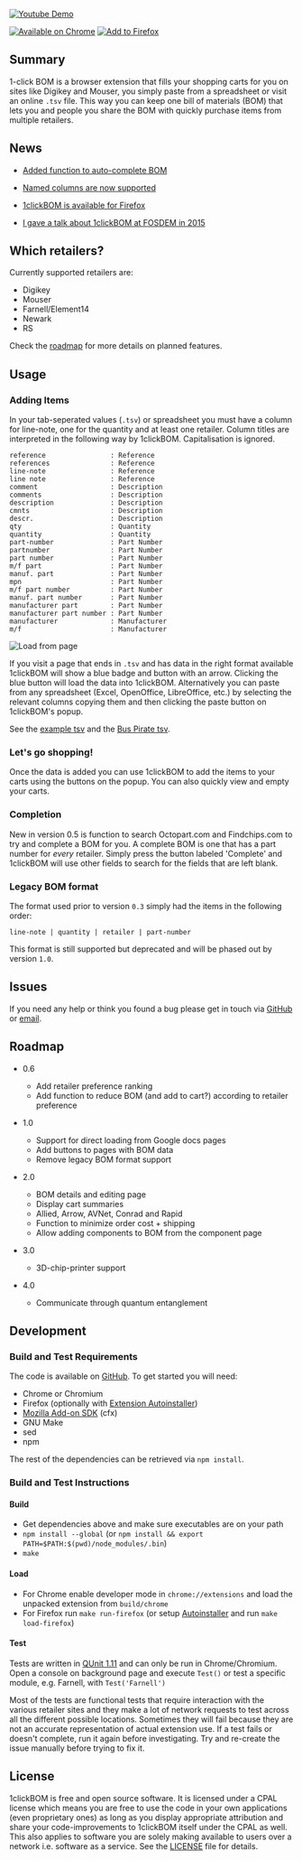 [![Youtube Demo][22]](https://youtu.be/611TW315pZM)

[![Available on Chrome][8]][14] [![Add to Firefox][9]][13]

## Summary ##

1-click BOM is a browser extension that fills your shopping carts for you on
sites like Digikey and Mouser, you simply paste from a spreadsheet or visit an
online `.tsv` file. This way you can keep one bill of materials (BOM) that lets
you and people you share the BOM with quickly purchase items from multiple
retailers.

## News ##

- [Added function to auto-complete BOM](#completion)

- [Named columns are now supported](#usage)

- [1clickBOM is available for Firefox][20]

- [I gave a talk about 1clickBOM at FOSDEM in 2015][12]

## Which retailers? ##

Currently supported retailers are:

* Digikey
* Mouser
* Farnell/Element14
* Newark
* RS

Check the [roadmap][1] for more details on planned features.

## Usage ##

### Adding Items ###

In your tab-seperated values (`.tsv`) or spreadsheet you must have a column for
line-note, one for the quantity and at least one retailer. Column titles are
interpreted in the following way by 1clickBOM. Capitalisation is ignored.

    reference                : Reference
    references               : Reference
    line-note                : Reference
    line note                : Reference
    comment                  : Description
    comments                 : Description
    description              : Description
    cmnts                    : Description
    descr.                   : Description
    qty                      : Quantity
    quantity                 : Quantity
    part-number              : Part Number
    partnumber               : Part Number
    part number              : Part Number
    m/f part                 : Part Number
    manuf. part              : Part Number
    mpn                      : Part Number
    m/f part number          : Part Number
    manuf. part number       : Part Number
    manufacturer part        : Part Number
    manufacturer part number : Part Number
    manufacturer             : Manufacturer
    m/f                      : Manufacturer

![Load from page][3]

If you visit a page that ends in `.tsv` and has data in the right format
available 1clickBOM will show a blue badge and button with an arrow. Clicking
the blue button will load the data into 1clickBOM.  Alternatively you can paste
from any spreadsheet (Excel, OpenOffice, LibreOffice, etc.) by selecting the
relevant columns copying them and then clicking the paste button on 1clickBOM's
popup.

See the [example tsv][2] and the [Bus Pirate tsv][21].

### Let's go shopping! ###

Once the data is added you can use 1clickBOM to add the items to your carts
using the buttons on the popup. You can also quickly view and empty your carts.

### Completion ###

New in version 0.5 is function to search Octopart.com and Findchips.com to try
and complete a BOM for you. A complete BOM is one that has a part number for
_every_ retailer. Simply press the button labeled 'Complete' and 1clickBOM will
use other fields to search for the fields that are left blank.

### Legacy BOM format ###

The format used prior to version `0.3` simply had the items in the following order:

    line-note | quantity | retailer | part-number

This format is still supported but deprecated and will be phased out by version
`1.0`.

## Issues ##

If you need any help or think you found a bug please get in touch via
[GitHub][10] or [email][11].

## Roadmap ##

* 0.6
    * Add retailer preference ranking
    * Add function to reduce BOM (and add to cart?) according to retailer preference

* 1.0
    * Support for direct loading from Google docs pages
    * Add buttons to pages with BOM data
    * Remove legacy BOM format support

* 2.0
    * BOM details and editing page
    * Display cart summaries
    * Allied, Arrow, AVNet, Conrad and Rapid
    * Function to minimize order cost + shipping
    * Allow adding components to BOM from the component page

* 3.0
    * 3D-chip-printer support

* 4.0
    * Communicate through quantum entanglement

## Development ##

### Build and Test Requirements ###

The code is available on [GitHub][7]. To get started you will need:

- Chrome or Chromium
- Firefox (optionally with [Extension Autoinstaller][16])
- [Mozilla Add-on SDK][18] (cfx)
- GNU Make
- sed
- npm

The rest of the dependencies can be retrieved via `npm install`.

### Build and Test Instructions ###

#### Build

- Get dependencies above and make sure executables are on your path
- `npm install --global` (or `npm install && export PATH=$PATH:$(pwd)/node_modules/.bin`)
- `make`

#### Load

- For Chrome enable developer mode in `chrome://extensions` and load the unpacked extension from `build/chrome`
- For Firefox run `make run-firefox` (or setup [Autoinstaller][16] and run `make load-firefox`)

#### Test

Tests are written in [QUnit 1.11][17] and can only be run in Chrome/Chromium.
Open a console on background page and execute `Test()` or test a specific
module, e.g.  Farnell, with `Test('Farnell')`

Most of the tests are functional tests that require interaction with the
various retailer sites and they make a lot of network requests to test across
all the different possible locations. Sometimes they will fail because they are
not an accurate representation of actual extension use. If a test fails or
doesn't complete, run it again before investigating. Try and re-create the
issue manually before trying to fix it.

## License ##

1clickBOM is free and open source software. It is licensed under a CPAL license
which means you are free to use the code in your own applications (even
proprietary ones) as long as you display appropriate attribution and share your
code-improvements to 1clickBOM itself under the CPAL as well. This also applies
to software you are solely making available to users over a network i.e.
software as a service. See the [LICENSE][6] file for details.

[1]:#roadmap
[2]:https://github.com/monostable/1clickBOM/blob/master/examples/example.tsv
[3]:https://raw.githubusercontent.com/monostable/1clickBOM/master/readme_images/load_from_page.png
[4]:http://coffeescript.org
[5]:https://qunitjs.com/
[6]:https://github.com/monostable/1clickBOM/blob/master/LICENSE
[7]:https://github.com/monostable/1clickBOM
[8]:https://raw.githubusercontent.com/monostable/1clickBOM/master/readme_images/chrome.png
[9]:https://raw.githubusercontent.com/monostable/1clickBOM/master/readme_images/firefox.png
[10]:https://github.com/monostable/1clickBOM/issues
[11]:mailto:info@1clickBOM.com
[12]:http://video.fosdem.org/2015/devroom-electronic_design_automation/one_click_bom.mp4
[13]:https://addons.mozilla.org/firefox/downloads/latest/634060/addon-634060-latest.xpi
[14]:https://chrome.google.com/webstore/detail/1clickbom/mflpmlediakefinapghmabapjeippfdi
[15]:https://raw.githubusercontent.com/monostable/1clickBOM/master/readme_images/demo.gif
[16]:https://palant.de/2012/01/13/extension-auto-installer
[17]:https://web.archive.org/web/20130128010139/http://api.qunitjs.com/
[18]:https://developer.mozilla.org/en-US/Add-ons/SDK
[19]:http://1clickBOM.com
[20]:https://addons.mozilla.org/en-US/firefox/addon/1clickbom/
[21]:https://github.com/monostable/1clickBOM/blob/master/examples/bus_pirate.tsv
[22]:https://github.com/monostable/1clickBOM/blob/feat-auto-complete/readme_images/youtube.png


